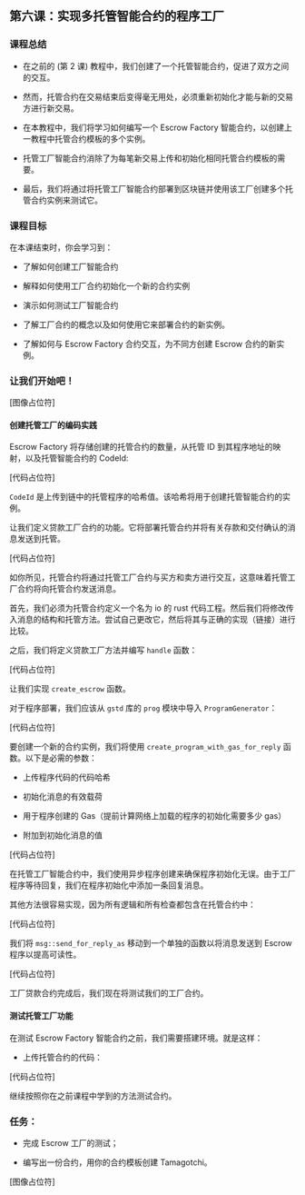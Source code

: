 ## 第六课：实现多托管智能合约的程序工厂

### 课程总结

- 在之前的 (第 2 课) 教程中，我们创建了一个托管智能合约，促进了双方之间的交互。

- 然而，托管合约在交易结束后变得毫无用处，必须重新初始化才能与新的交易方进行新交易。

- 在本教程中，我们将学习如何编写一个 Escrow Factory 智能合约，以创建上一教程中托管合约模板的多个实例。

- 托管工厂智能合约消除了为每笔新交易上传和初始化相同托管合约模板的需要。

- 最后，我们将通过将托管工厂智能合约部署到区块链并使用该工厂创建多个托管合约实例来测试它。

### 课程目标

在本课结束时，你会学习到：

- 了解如何创建工厂智能合约

- 解释如何使用工厂合约初始化一个新的合约实例

- 演示如何测试工厂智能合约

- 了解工厂合约的概念以及如何使用它来部署合约的新实例。

- 了解如何与 Escrow Factory 合约交互，为不同方创建 Escrow 合约的新实例。

### 让我们开始吧！

[图像占位符]

#### 创建托管工厂的编码实践

Escrow Factory 将存储创建的托管合约的数量，从托管 ID 到其程序地址的映射，以及托管智能合约的 CodeId:

[代码占位符]

`CodeId` 是上传到链中的托管程序的哈希值。该哈希将用于创建托管智能合约的实例。

让我们定义贷款工厂合约的功能。它将部署托管合约并将有关存款和交付确认的消息发送到托管。

[代码占位符]

如你所见，托管合约将通过托管工厂合约与买方和卖方进行交互，这意味着托管工厂合约将向托管合约发送消息。

首先，我们必须为托管合约定义一个名为 io 的 rust 代码工程。然后我们将修改传入消息的结构和托管方法。尝试自己更改它，然后将其与正确的实现（链接）进行比较。

之后，我们将定义贷款工厂方法并编写 `handle` 函数：

[代码占位符]

让我们实现 `create_escrow` 函数。

对于程序部署，我们应该从 `gstd` 库的 `prog` 模块中导入 `ProgramGenerator`：

[代码占位符]

要创建一个新的合约实例，我们将使用 `create_program_with_gas_for_reply` 函数。以下是必需的参数：

- 上传程序代码的代码哈希

- 初始化消息的有效载荷

- 用于程序创建的 Gas（提前计算网络上加载的程序的初始化需要多少 gas）

- 附加到初始化消息的值

[代码占位符]

在托管工厂智能合约中，我们使用异步程序创建来确保程序初始化无误。由于工厂程序等待回复，我们在程序初始化中添加一条回复消息。

其他方法很容易实现，因为所有逻辑和所有检查都包含在托管合约中：

[代码占位符]

我们将 `msg::send_for_reply_as` 移动到一个单独的函数以将消息发送到 Escrow 程序以提高可读性。

[代码占位符]

工厂贷款合约完成后，我们现在将测试我们的工厂合约。

#### 测试托管工厂功能

在测试 Escrow Factory 智能合约之前，我们需要搭建环境。就是这样：

- 上传托管合约的代码：

[代码占位符]

继续按照你在之前课程中学到的方法测试合约。

### 任务：

- 完成 Escrow 工厂的测试；

- 编写出一份合约，用你的合约模板创建 Tamagotchi。

[图像占位符]
